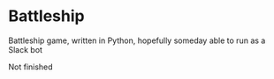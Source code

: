 # Battleship
Battleship game, written in Python, hopefully someday able to run as a Slack bot

Not finished
